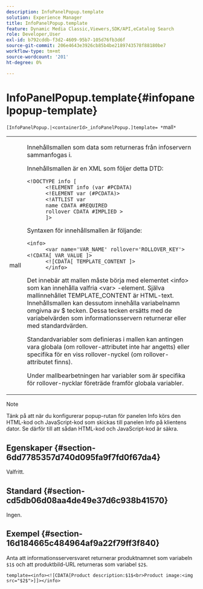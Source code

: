 ```yaml
---
description: InfoPanelPopup.template
solution: Experience Manager
title: InfoPanelPopup.template
feature: Dynamic Media Classic,Viewers,SDK/API,eCatalog Search
role: Developer,User
exl-id: b792cddb-f3d2-4609-95b7-105d76fb3d6f
source-git-commit: 206e4643e3926cb85b4be2189743578f88180be7
workflow-type: tm+mt
source-wordcount: '201'
ht-degree: 0%

---
```


# InfoPanelPopup.template{#infopanelpopup-template}

`[InfoPanelPopup.|<containerId>_infoPanelPopup.]template= *`mall`*`

<table id="table_A6B1B446A7AE4A4A8B552C07EC88E518"> 
 <tbody> 
  <tr> 
   <td> <p> <span class="codeph"><span class="varname"> mall </span></span> </p> </td> 
   <td> <p>Innehållsmallen som data som returneras från infoservern sammanfogas i. </p> <p>Innehållsmallen är en XML som följer detta DTD: </p> <p> <code>&lt;!DOCTYPE&nbsp;info&nbsp;[
      &lt;!ELEMENT&nbsp;info&nbsp;(var&nbsp;#PCDATA)
      &lt;!ELEMENT&nbsp;var&nbsp;(#PCDATA)&gt;
      &lt;!ATTLIST&nbsp;var&nbsp;
      name&nbsp;CDATA&nbsp;#REQUIRED
      rollover&nbsp;CDATA&nbsp;#IMPLIED&nbsp;&gt;
      ]&gt;</code> </p> <p>Syntaxen för innehållsmallen är följande: </p> <p> <code>&lt;info&gt;
      &lt;var&nbsp;name='VAR_NAME'&nbsp;rollover='ROLLOVER_KEY'&gt;&lt;!CDATA[&nbsp;VAR_VALUE&nbsp;]&gt;
      &lt;![CDATA[&nbsp;TEMPLATE_CONTENT&nbsp;]&gt;
      &lt;/info&gt;</code> </p> <p>Det innebär att mallen måste börja med elementet <span class="codeph"> &lt;info&gt;</span> som kan innehålla valfria <span class="codeph"> &lt;var&gt;</span> -element. Själva mallinnehållet <span class="codeph"> TEMPLATE_CONTENT</span> är HTML-text. Innehållsmallen kan dessutom innehålla variabelnamn omgivna av <span class="codeph"> $</span> tecken. Dessa tecken ersätts med de variabelvärden som informationsservern returnerar eller med standardvärden. </p> <p>Standardvariabler som definieras i mallen kan antingen vara globala (om rollover-attributet inte har angetts) eller specifika för en viss rollover-nyckel (om rollover-attributet finns). </p> <p>Under mallbearbetningen har variabler som är specifika för rollover-nycklar företräde framför globala variabler. </p> </td> 
  </tr> 
 </tbody> 
</table>

>[!NOTE]
>
>Tänk på att när du konfigurerar popup-rutan för panelen Info körs den HTML-kod och JavaScript-kod som skickas till panelen Info på klientens dator. Se därför till att sådan HTML-kod och JavaScript-kod är säkra.

## Egenskaper {#section-6dd7785357d740d095fa9f7fd0f67da4}

Valfritt.

## Standard {#section-cd5db06d08aa4de49e37d6c938b41570}

Ingen.

## Exempel {#section-16d184665c484964af9a22f79ff3f840}

Anta att informationsserversvaret returnerar produktnamnet som variabeln `$1$` och att produktbild-URL returneras som variabel `$2$`.

`template=<info><![CDATA[Product description:$1$<br>Product image:<img src="$2$">]]></info>`
